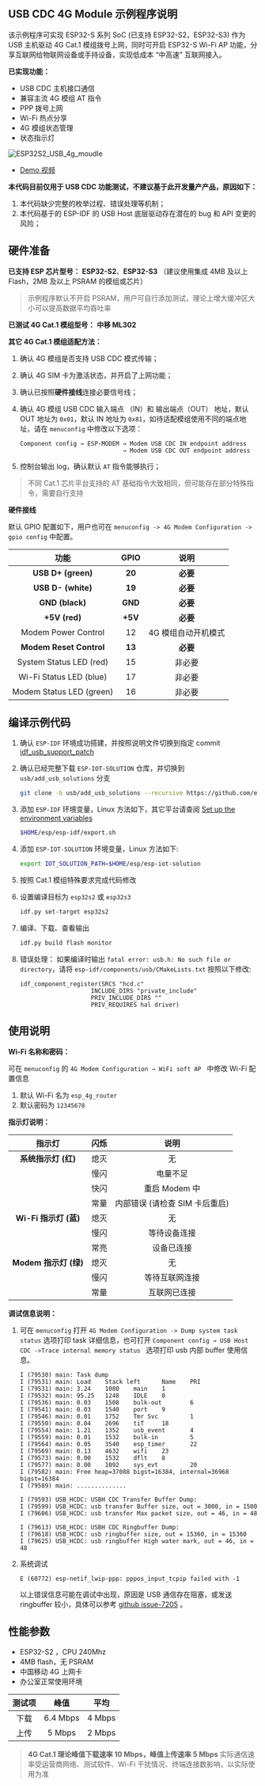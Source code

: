 ## USB CDC 4G Module 示例程序说明

该示例程序可实现 ESP32-S 系列 SoC (已支持 ESP32-S2，ESP32-S3) 作为 USB 主机驱动 4G Cat.1 模组拨号上网，同时可开启 ESP32-S Wi-Fi AP 功能，分享互联网给物联网设备或手持设备，实现低成本 “中高速” 互联网接入。

**已实现功能：**

* USB CDC 主机接口通信
* 兼容主流 4G 模组 AT 指令
* PPP 拨号上网
* Wi-Fi 热点分享
* 4G 模组状态管理
* 状态指示灯

![ESP32S2_USB_4g_moudle](./_static/esp32s2_cdc_4g_moudle.png)

* [Demo 视频](https://b23.tv/8flUAS)

**本代码目前仅用于 USB CDC 功能测试，不建议基于此开发量产产品，原因如下：**

1. 本代码缺少完整的枚举过程、错误处理等机制；
2. 本代码基于的 ESP-IDF 的 USB Host 底层驱动存在潜在的 bug 和 API 变更的风险；

## 硬件准备

**已支持 ESP 芯片型号：** **ESP32-S2**、**ESP32-S3** （建议使用集成 4MB 及以上 Flash，2MB 及以上 PSRAM 的模组或芯片）

> 示例程序默认不开启 PSRAM，用户可自行添加测试，理论上增大缓冲区大小可以提高数据平均吞吐率

**已测试 4G Cat.1 模组型号：** **中移 ML302**

**其它 4G Cat.1 模组适配方法：**

1. 确认 4G 模组是否支持 USB CDC 模式传输；

2. 确认 4G SIM 卡为激活状态，并开启了上网功能；

3. 确认已按照**硬件接线**连接必要信号线；

4. 确认 4G 模组 USB CDC 输入端点 （IN）和 输出端点（OUT） 地址，默认 OUT 地址为 `0x01`，默认 IN 地址为 `0x81`，如待适配模组使用不同的端点地址，请在 `menuconfig` 中修改以下选项： 

   ```
   Component config → ESP-MODEM → Modem USB CDC IN endpoint address
                                → Modem USB CDC OUT endpoint address
   ```

5. 控制台输出 log，确认默认 `AT` 指令能够执行；

> 不同 Cat.1 芯片平台支持的 AT 基础指令大致相同，但可能存在部分特殊指令，需要自行支持

**硬件接线**

默认 GPIO 配置如下，用户也可在 `menuconfig -> 4G Modem Configuration -> gpio config` 中配置。 

|           功能           |  GPIO   |        说明         |
| :----------------------: | :-----: | :-----------------: |
|    **USB D+ (green)**    | **20**  |      **必要**       |
|    **USB D- (white)**    | **19**  |      **必要**       |
|     **GND (black)**      | **GND** |      **必要**       |
|      **+5V (red)**       | **+5V** |      **必要**       |
|   Modem Power Control    |   12    | 4G 模组自动开机模式 |
| **Modem Reset Control**  | **13**  |      **必要**       |
| System Status LED (red)  |   15    |       非必要        |
| Wi-Fi Status LED (blue)  |   17    |       非必要        |
| Modem Status LED (green) |   16    |       非必要        |

## 编译示例代码

1. 确认 `ESP-IDF` 环境成功搭建，并按照说明文件切换到指定 commit [idf_usb_support_patch](../../usb/idf_usb_support_patch/readme.md)

2. 确认已经完整下载 `ESP-IOT-SOLUTION` 仓库，并切换到 `usb/add_usb_solutions` 分支

    ```bash
    git clone -b usb/add_usb_solutions --recursive https://github.com/espressif/esp-iot-solution
    ```

3. 添加 `ESP-IDF` 环境变量，Linux 方法如下，其它平台请查阅 [Set up the environment variables](https://docs.espressif.com/projects/esp-idf/en/latest/esp32/get-started/index.html#step-4-set-up-the-environment-variables)

    ```bash
    $HOME/esp/esp-idf/export.sh
    ```

4. 添加 `ESP-IOT-SOLUTION` 环境变量，Linux 方法如下:

    ```bash
    export IOT_SOLUTION_PATH=$HOME/esp/esp-iot-solution
    ```

5. 按照 Cat.1 模组特殊要求完成代码修改

6. 设置编译目标为 `esp32s2` 或 `esp32s3`

    ```bash
    idf.py set-target esp32s2
    ```

7. 编译、下载、查看输出

    ```bash
    idf.py build flash monitor
    ```

8. 错误处理：
    如果编译时输出 `fatal error: usb.h: No such file or directory`，请将 `esp-idf/components/usb/CMakeLists.txt` 按照以下修改:

    ```
    idf_component_register(SRCS "hcd.c"
                        INCLUDE_DIRS "private_include"
                        PRIV_INCLUDE_DIRS ""
                        PRIV_REQUIRES hal driver)
    ```

## 使用说明

**Wi-Fi 名称和密码：**

可在 `menuconfig` 的 `4G Modem Configuration → WiFi soft AP ` 中修改 Wi-Fi 配置信息

1. 默认 Wi-Fi 名为 `esp_4g_router`
2. 默认密码为 `12345678`

**指示灯说明：**

|        指示灯         | 闪烁 |              说明              |
| :-------------------: | :--: | :----------------------------: |
|  **系统指示灯 (红)**  | 熄灭 |               无               |
|                       | 慢闪 |            电量不足            |
|                       | 快闪 |         重启 Modem 中          |
|                       | 常量 | 内部错误 (请检查 SIM 卡后重启) |
| **Wi-Fi 指示灯 (蓝)** | 熄灭 |               无               |
|                       | 慢闪 |          等待设备连接          |
|                       | 常亮 |           设备已连接           |
| **Modem 指示灯 (绿)** | 熄灭 |               无               |
|                       | 慢闪 |         等待互联网连接         |
|                       | 常量 |          互联网已连接          |

**调试信息说明：**

1. 可在 `menuconfig` 打开 `4G Modem Configuration -> Dump system task status` 选项打印 task 详细信息，也可打开 `Component config → USB Host CDC ->Trace internal memory status ` 选项打印 usb 内部 buffer 使用信息。

	```
    I (79530) main: Task dump
    I (79531) main: Load    Stack left      Name    PRI
    I (79531) main: 3.24    1080    main    1
    I (79532) main: 95.25   1248    IDLE    0
    I (79536) main: 0.03    1508    bulk-out        6
    I (79541) main: 0.03    1540    port    9
    I (79546) main: 0.01    1752    Tmr Svc         1
    I (79550) main: 0.04    2696    tiT     18
    I (79554) main: 1.21    1352    usb_event       4
    I (79559) main: 0.01    1532    bulk-in         5
    I (79564) main: 0.05    3540    esp_timer       22
    I (79569) main: 0.13    4632    wifi    23
    I (79573) main: 0.00    1532    dflt    8
    I (79577) main: 0.00    1092    sys_evt         20
    I (79582) main: Free heap=37088 bigst=16384, internal=36968 bigst=16384
    I (79589) main: ..............
    
    I (79593) USB_HCDC: USBH CDC Transfer Buffer Dump:
    I (79599) USB_HCDC: usb transfer Buffer size, out = 3000, in = 1500
    I (79606) USB_HCDC: usb transfer Max packet size, out = 46, in = 48
    
    I (79613) USB_HCDC: USBH CDC Ringbuffer Dump:
    I (79618) USB_HCDC: usb ringbuffer size, out = 15360, in = 15360
    I (79625) USB_HCDC: usb ringbuffer High water mark, out = 46, in = 48
	```
2. 系统调试

	```
    E (60772) esp-netif_lwip-ppp: pppos_input_tcpip failed with -1
	```
	以上错误信息可能在调试中出现，原因是 USB 通信存在阻塞，或发送 ringbuffer 较小，具体可以参考 [github issue-7205](https://github.com/espressif/esp-idf/issues/7205) 。

## 性能参数

* ESP32-S2 ，CPU 240Mhz
* 4MB flash，无 PSRAM
* 中国移动 4G 上网卡
* 办公室正常使用环境

| 测试项 |   峰值   |   平均   |
| :----: | :------: | :------: |
|  下载  |  6.4 Mbps  |  4 Mbps  |
|  上传  | 5 Mbps | 2 Mbps |

> **4G Cat.1 理论峰值下载速率 10 Mbps，峰值上传速率 5 Mbps**
> 实际通信速率受运营商网络、测试软件、Wi-Fi 干扰情况、终端连接数影响，以实际使用为准
